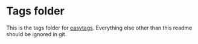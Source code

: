 # Tags folder

This is the tags folder for [easytags](https://github.com/xolox/vim-easytags).
Everything else other than this readme should be ignored in git.
